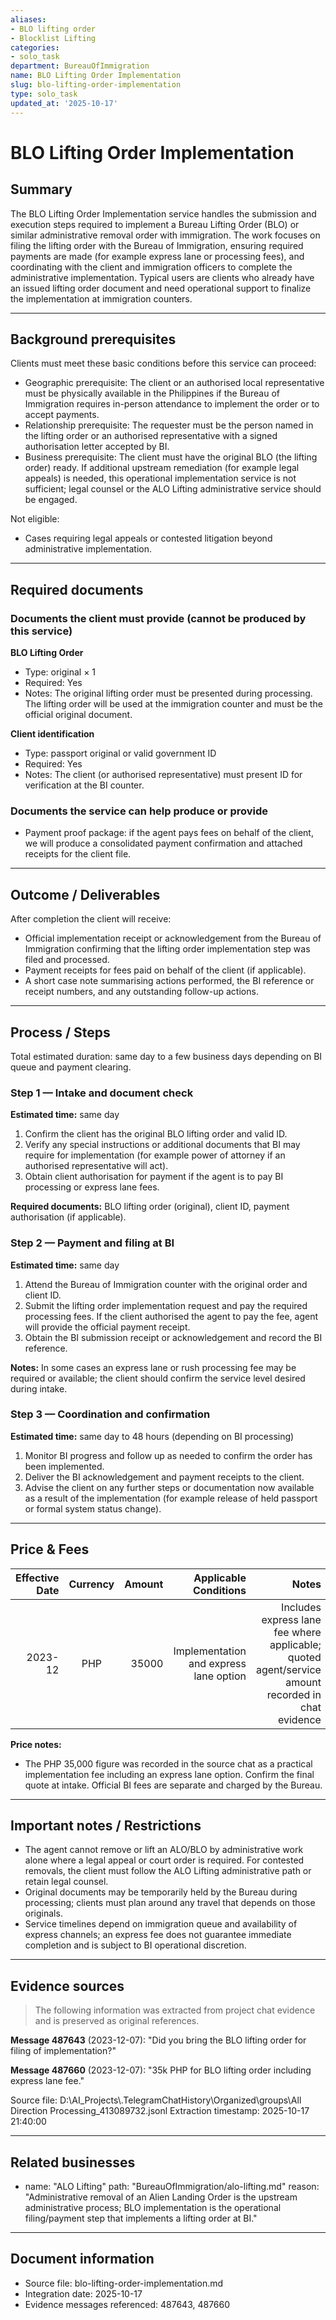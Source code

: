 ```yaml
---
aliases:
- BLO lifting order
- Blocklist Lifting
categories:
- solo_task
department: BureauOfImmigration
name: BLO Lifting Order Implementation
slug: blo-lifting-order-implementation
type: solo_task
updated_at: '2025-10-17'
---
```


# BLO Lifting Order Implementation

## Summary

The BLO Lifting Order Implementation service handles the submission and execution steps required to implement a Bureau Lifting Order (BLO) or similar administrative removal order with immigration. The work focuses on filing the lifting order with the Bureau of Immigration, ensuring required payments are made (for example express lane or processing fees), and coordinating with the client and immigration officers to complete the administrative implementation. Typical users are clients who already have an issued lifting order document and need operational support to finalize the implementation at immigration counters.

---

## Background prerequisites

Clients must meet these basic conditions before this service can proceed:

- Geographic prerequisite: The client or an authorised local representative must be physically available in the Philippines if the Bureau of Immigration requires in-person attendance to implement the order or to accept payments.
- Relationship prerequisite: The requester must be the person named in the lifting order or an authorised representative with a signed authorisation letter accepted by BI.
- Business prerequisite: The client must have the original BLO (the lifting order) ready. If additional upstream remediation (for example legal appeals) is needed, this operational implementation service is not sufficient; legal counsel or the ALO Lifting administrative service should be engaged.

Not eligible:
- Cases requiring legal appeals or contested litigation beyond administrative implementation.

---

## Required documents

### Documents the client must provide (cannot be produced by this service)

**BLO Lifting Order**
- Type: original × 1
- Required: Yes
- Notes: The original lifting order must be presented during processing. The lifting order will be used at the immigration counter and must be the official original document.

**Client identification**
- Type: passport original or valid government ID
- Required: Yes
- Notes: The client (or authorised representative) must present ID for verification at the BI counter.

### Documents the service can help produce or provide

- Payment proof package: if the agent pays fees on behalf of the client, we will produce a consolidated payment confirmation and attached receipts for the client file.

---

## Outcome / Deliverables

After completion the client will receive:

- Official implementation receipt or acknowledgement from the Bureau of Immigration confirming that the lifting order implementation step was filed and processed.
- Payment receipts for fees paid on behalf of the client (if applicable).
- A short case note summarising actions performed, the BI reference or receipt numbers, and any outstanding follow-up actions.

---

## Process / Steps

Total estimated duration: same day to a few business days depending on BI queue and payment clearing.

### Step 1 — Intake and document check

**Estimated time:** same day

1. Confirm the client has the original BLO lifting order and valid ID.
2. Verify any special instructions or additional documents that BI may require for implementation (for example power of attorney if an authorised representative will act).
3. Obtain client authorisation for payment if the agent is to pay BI processing or express lane fees.

**Required documents:** BLO lifting order (original), client ID, payment authorisation (if applicable).

### Step 2 — Payment and filing at BI

**Estimated time:** same day

1. Attend the Bureau of Immigration counter with the original order and client ID.
2. Submit the lifting order implementation request and pay the required processing fees. If the client authorised the agent to pay the fee, agent will provide the official payment receipt.
3. Obtain the BI submission receipt or acknowledgement and record the BI reference.

**Notes:** In some cases an express lane or rush processing fee may be required or available; the client should confirm the service level desired during intake.

### Step 3 — Coordination and confirmation

**Estimated time:** same day to 48 hours (depending on BI processing)

1. Monitor BI progress and follow up as needed to confirm the order has been implemented.
2. Deliver the BI acknowledgement and payment receipts to the client.
3. Advise the client on any further steps or documentation now available as a result of the implementation (for example release of held passport or formal system status change).

---

## Price & Fees

| Effective Date | Currency | Amount | Applicable Conditions | Notes | Evidence |
|---------------:|:--------:|-------:|---------------------:|------:|---------:|
| 2023-12 | PHP | 35000 | Implementation and express lane option | Includes express lane fee where applicable; quoted agent/service amount recorded in chat evidence | messages 487643, 487660 |

**Price notes:**
- The PHP 35,000 figure was recorded in the source chat as a practical implementation fee including an express lane option. Confirm the final quote at intake. Official BI fees are separate and charged by the Bureau.

---

## Important notes / Restrictions

- The agent cannot remove or lift an ALO/BLO by administrative work alone where a legal appeal or court order is required. For contested removals, the client must follow the ALO Lifting administrative path or retain legal counsel.
- Original documents may be temporarily held by the Bureau during processing; clients must plan around any travel that depends on those originals.
- Service timelines depend on immigration queue and availability of express channels; an express fee does not guarantee immediate completion and is subject to BI operational discretion.

---

## Evidence sources

> The following information was extracted from project chat evidence and is preserved as original references.

**Message 487643** (2023-12-07): "Did you bring the BLO lifting order for filing of implementation?"

**Message 487660** (2023-12-07): "35k PHP for BLO lifting order including express lane fee."

Source file: D:\AI_Projects\\.TelegramChatHistory\\Organized\\groups\\All Direction Processing_413089732.jsonl
Extraction timestamp: 2025-10-17 21:40:00

---

## Related businesses

- name: "ALO Lifting"
  path: "BureauOfImmigration/alo-lifting.md"
  reason: "Administrative removal of an Alien Landing Order is the upstream administrative process; BLO implementation is the operational filing/payment step that implements a lifting order at BI."

---

## Document information
- Source file: blo-lifting-order-implementation.md
- Integration date: 2025-10-17
- Evidence messages referenced: 487643, 487660

